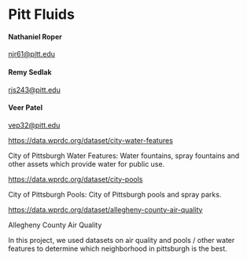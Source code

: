 # Pitt Fluids

#### Nathaniel Roper
njr61@pitt.edu

#### Remy Sedlak
rjs243@pitt.edu

#### Veer Patel
vep32@pitt.edu 

https://data.wprdc.org/dataset/city-water-features

City of Pittsburgh Water Features:
Water fountains, spray fountains and other assets which provide water for public use.

https://data.wprdc.org/dataset/city-pools

City of Pittsburgh Pools:
City of Pittsburgh pools and spray parks.
 
https://data.wprdc.org/dataset/allegheny-county-air-quality


Allegheny County Air Quality 

In this project, we used datasets on air quality and pools / other water features to determine
which neighborhood in pittsburgh is the best.